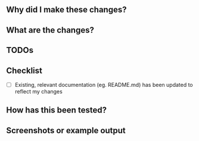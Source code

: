 ## Why did I make these changes?
<!--- Link to the issue -->
<!--- e.g. https://a2i2.atlassian.net/browse/MUSE-100 -->
<!--- If you do not have a ticket, create one (with a description of the -->
<!--- motivation for your changes). -->

## What are the changes?
<!--- Describe what you did, and how the repo contents have changed. -->
<!--- Include anything that is relevant for the reviewer to consider, -->
<!--- e.g. changes that may have caveats/negative consequences, -->
<!--- or things like may have been knowingly left out of the scope of the PR. -->

## TODOs
<!--- If your PR is still a work-in-progress, add checkboxes to this section to indicate outstanding work to be done. -->
<!--- If not relevant, delete this section. -->

## Checklist
<!--- Placing an [x] in the [ ] will mark it as done. -->
<!--- *** Make sure you can [x] all these boxes to mark them as ticked. *** -->
- [ ] Existing, relevant documentation (eg. README.md) has been updated to reflect my changes <!--- Tick if there is no such documentation -->

## How has this been tested?
<!--- Please describe in detail how you tested your changes. -->
<!--- Include details of your testing environment, and the tests you ran to -->
<!--- see how your change affects other areas of the code, etc. -->

## Screenshots or example output
<!--- If you made any visual changes, include screenshot(s) here. -->
<!--- If there is output (e.g. JSON from an endpoint) under review, include an example here. -->
<!--- If not relevant, delete this section. -->
